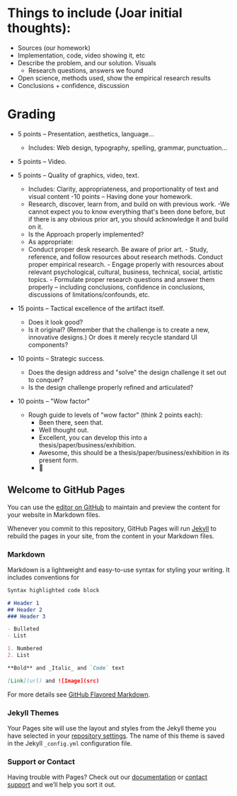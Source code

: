 

# Things to include (Joar initial thoughts):
- Sources (our homework)
- Implementation, code, video showing it, etc
- Describe the problem, and our solution. Visuals
    - Research questions, answers we found
- Open science, methods used, show the empirical research results
- Conclusions + confidence, discussion


# Grading
- 5 points – Presentation, aesthetics, language...
    - Includes: Web design, typography, spelling, grammar, punctuation...

- 5 points – Video.

- 5 points – Quality of graphics, video, text.
  -  Includes: Clarity, appropriateness, and proportionality of text and visual content
-10 points – Having done your homework.
    - Research, discover, learn from, and build on with previous work.
        -We cannot expect you to know everything that's been done before, but if there is any obvious prior art, you should acknowledge it and build on it.
    - Is the Approach properly implemented?
    - As appropriate:
    -    Conduct proper desk research. Be aware of prior art.
        - Study, reference, and follow resources about research methods. Conduct proper empirical research.
        - Engage properly with resources about relevant psychological, cultural, business, technical, social, artistic topics.
        - Formulate proper research questions and answer them properly – including conclusions, confidence in conclusions, discussions of limitations/confounds, etc.
- 15 points – Tactical excellence of the artifact itself.
   - Does it look good?
   - Is it original? (Remember that the challenge is to create a new, innovative designs.) Or does it merely recycle standard UI components?
- 10 points – Strategic success.
    - Does the design address and "solve" the design challenge it set out to conquer?
    - Is the design challenge properly refined and articulated?
- 10 points – "Wow factor"
    - Rough guide to levels of "wow factor" (think 2 points each):
        - Been there, seen that.
        - Well thought out.
        - Excellent, you can develop this into a thesis/paper/business/exhibition.
        - Awesome, this should be a thesis/paper/business/exhibition in its present form.
        - 🤯










## Welcome to GitHub Pages

You can use the [editor on GitHub](https://github.com/yiar/NFinderC/edit/gh-pages/index.md) to maintain and preview the content for your website in Markdown files.

Whenever you commit to this repository, GitHub Pages will run [Jekyll](https://jekyllrb.com/) to rebuild the pages in your site, from the content in your Markdown files.

### Markdown

Markdown is a lightweight and easy-to-use syntax for styling your writing. It includes conventions for

```markdown
Syntax highlighted code block

# Header 1
## Header 2
### Header 3

- Bulleted
- List

1. Numbered
2. List

**Bold** and _Italic_ and `Code` text

[Link](url) and ![Image](src)
```

For more details see [GitHub Flavored Markdown](https://guides.github.com/features/mastering-markdown/).

### Jekyll Themes

Your Pages site will use the layout and styles from the Jekyll theme you have selected in your [repository settings](https://github.com/yiar/NFinderC/settings). The name of this theme is saved in the Jekyll `_config.yml` configuration file.

### Support or Contact

Having trouble with Pages? Check out our [documentation](https://docs.github.com/categories/github-pages-basics/) or [contact support](https://github.com/contact) and we’ll help you sort it out.

